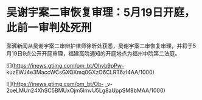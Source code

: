 # 吴谢宇案二审恢复审理：5月19日开庭，此前一审判处死刑

澎湃新闻从吴谢宇案二审辩护律师徐昕处获悉，吴谢宇案二审恢复审理，并将于5月19日9点公开开庭审理，福建高院通知的开庭地点为福州中院第二法庭。

![](https://inews.gtimg.com/om_bt/Ohvb9pPw-
kuzEWJ4e3MaccWCsGXQXmq0GXzO6CLRT6zI4AA/1000)

![](https://inews.gtimg.com/om_bt/Ob-
_v-2oeLMUn24XhSC5BMUxOjm5lmvU5Lg8aUppSM8bMAA/1000)

